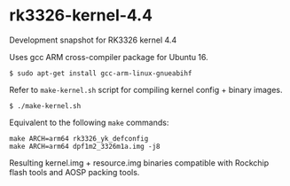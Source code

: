 # rk3326-kernel-4.4
Development snapshot for RK3326 kernel 4.4

Uses gcc ARM cross-compiler package for Ubuntu 16.

```
$ sudo apt-get install gcc-arm-linux-gnueabihf
```

Refer to `make-kernel.sh` script for compiling kernel config + binary images.

```
$ ./make-kernel.sh
```
Equivalent to the following `make` commands:

```
make ARCH=arm64 rk3326_yk_defconfig
make ARCH=arm64 dpf1m2_3326m1a.img -j8
```

Resulting kernel.img + resource.img binaries compatible with Rockchip flash tools and AOSP packing tools.

